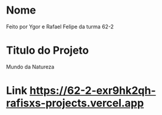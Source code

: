 # Nome

Feito por Ygor e Rafael Felipe da turma 62-2

# Titulo do Projeto

Mundo da Natureza

# Link https://62-2-exr9hk2qh-rafisxs-projects.vercel.app

